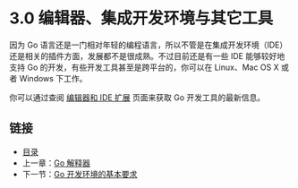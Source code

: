 # 3.0 编辑器、集成开发环境与其它工具

因为 Go 语言还是一门相对年轻的编程语言，所以不管是在集成开发环境（IDE）还是相关的插件方面，发展都不是很成熟。不过目前还是有一些 IDE 能够较好地支持 Go 的开发，有些开发工具甚至是跨平台的，你可以在 Linux、Mac OS X 或者 Windows 下工作。

你可以通过查阅 [编辑器和 IDE 扩展](http://go-lang.cat-v.org/text-editors/) 页面来获取 Go 开发工具的最新信息。

## 链接

- [目录](directory.md)
- 上一章：[Go 解释器](02.8.md)
- 下一节：[Go 开发环境的基本要求](03.1.md)
